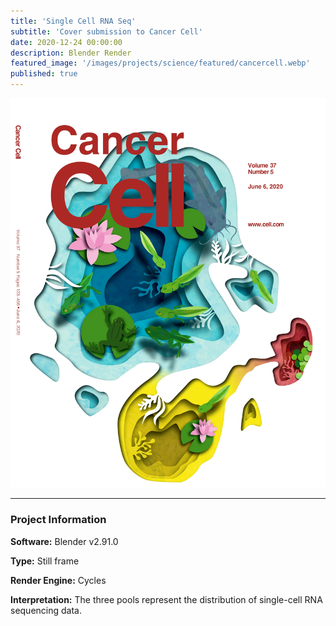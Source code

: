 ```yaml
---
title: 'Single Cell RNA Seq'
subtitle: 'Cover submission to Cancer Cell'
date: 2020-12-24 00:00:00
description: Blender Render
featured_image: '/images/projects/science/featured/cancercell.webp'
published: true
---
```


![](/images/projects/science/full_size/cancercell.webp)

---

### Project Information

**Software:** Blender v2.91.0

**Type:** Still frame

**Render Engine:** Cycles

**Interpretation:** The three pools represent the distribution of single-cell RNA sequencing data.
